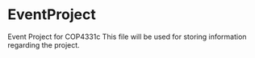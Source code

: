 # EventProject
Event Project for COP4331c
This file will be used for storing information regarding the project.
